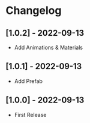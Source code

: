 # Changelog

## [1.0.2] - 2022-09-13
- Add Animations & Materials
## [1.0.1] - 2022-09-13
- Add Prefab
## [1.0.0] - 2022-09-13
- First Release